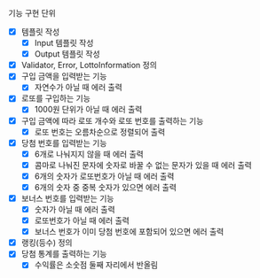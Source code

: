 기능 구현 단위
- [X] 템플릿 작성
  - [X] Input 템플릿 작성 
  - [X] Output 템플릿 작성
- [X] Validator, Error, LottoInformation 정의
- [X] 구입 금액을 입력받는 기능
  - [X] 자연수가 아닐 때 에러 출력
- [X] 로또를 구입하는 기능
  - [X] 1000원 단위가 아닐 때 에러 출력
- [X] 구입 금액에 따라 로또 개수와 로또 번호를 출력하는 기능
  - [X] 로또 번호는 오름차순으로 정렬되어 출력
- [X] 당첨 번호를 입력받는 기능
  - [X] 6개로 나눠지지 않을 때 에러 출력
  - [X] 콤마로 나눠진 문자에 숫자로 바꿀 수 없는 문자가 있을 때 에러 출력
  - [X] 6개의 숫자가 로또번호가 아닐 때 에러 출력
  - [X] 6개의 숫자 중 중복 숫자가 있으면 에러 출력
- [X] 보너스 번호를 입력받는 기능
  - [X] 숫자가 아닐 때 에러 출력
  - [X] 로또번호가 아닐 때 에러 출력
  - [X] 보너스 번호가 이미 당첨 번호에 포함되어 있으면 에러 출력
- [X] 랭킹(등수) 정의
- [X] 당첨 통계를 출력하는 기능
  - [X] 수익률은 소숫점 둘째 자리에서 반올림